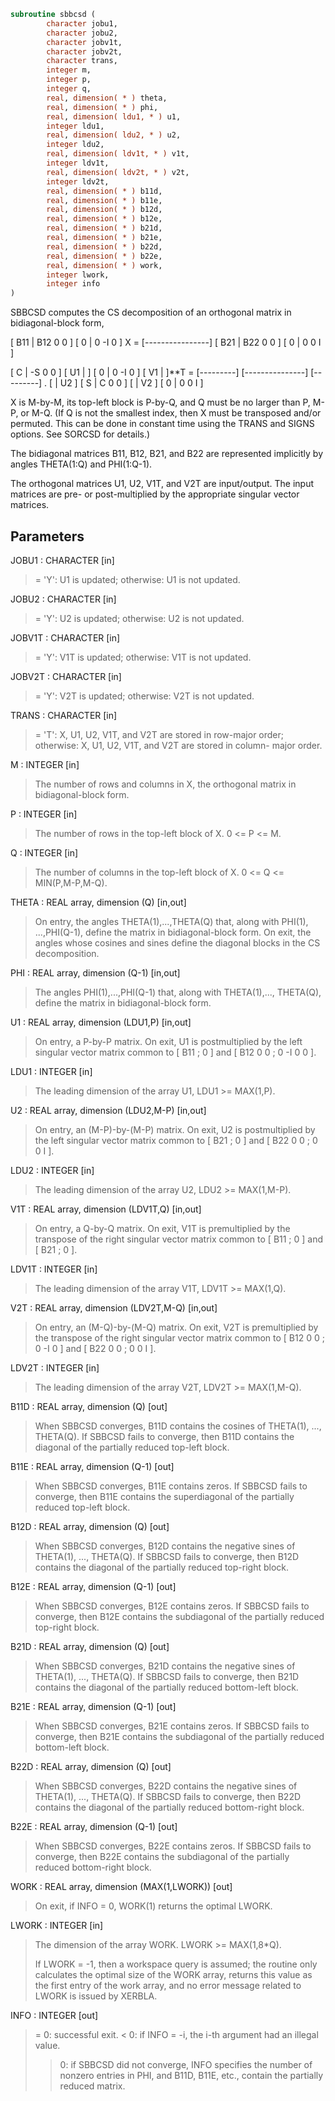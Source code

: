 ```fortran
subroutine sbbcsd (
        character jobu1,
        character jobu2,
        character jobv1t,
        character jobv2t,
        character trans,
        integer m,
        integer p,
        integer q,
        real, dimension( * ) theta,
        real, dimension( * ) phi,
        real, dimension( ldu1, * ) u1,
        integer ldu1,
        real, dimension( ldu2, * ) u2,
        integer ldu2,
        real, dimension( ldv1t, * ) v1t,
        integer ldv1t,
        real, dimension( ldv2t, * ) v2t,
        integer ldv2t,
        real, dimension( * ) b11d,
        real, dimension( * ) b11e,
        real, dimension( * ) b12d,
        real, dimension( * ) b12e,
        real, dimension( * ) b21d,
        real, dimension( * ) b21e,
        real, dimension( * ) b22d,
        real, dimension( * ) b22e,
        real, dimension( * ) work,
        integer lwork,
        integer info
)
```

SBBCSD computes the CS decomposition of an orthogonal matrix in
bidiagonal-block form,


[ B11 | B12 0  0 ]
[  0  |  0 -I  0 ]
X = [----------------]
[ B21 | B22 0  0 ]
[  0  |  0  0  I ]

[  C | -S  0  0 ]
[ U1 |    ] [  0 |  0 -I  0 ] [ V1 |    ]\*\*T
= [---------] [---------------] [---------]   .
[    | U2 ] [  S |  C  0  0 ] [    | V2 ]
[  0 |  0  0  I ]

X is M-by-M, its top-left block is P-by-Q, and Q must be no larger
than P, M-P, or M-Q. (If Q is not the smallest index, then X must be
transposed and/or permuted. This can be done in constant time using
the TRANS and SIGNS options. See SORCSD for details.)

The bidiagonal matrices B11, B12, B21, and B22 are represented
implicitly by angles THETA(1:Q) and PHI(1:Q-1).

The orthogonal matrices U1, U2, V1T, and V2T are input/output.
The input matrices are pre- or post-multiplied by the appropriate
singular vector matrices.

## Parameters
JOBU1 : CHARACTER [in]
> = 'Y':      U1 is updated;
> otherwise:  U1 is not updated.

JOBU2 : CHARACTER [in]
> = 'Y':      U2 is updated;
> otherwise:  U2 is not updated.

JOBV1T : CHARACTER [in]
> = 'Y':      V1T is updated;
> otherwise:  V1T is not updated.

JOBV2T : CHARACTER [in]
> = 'Y':      V2T is updated;
> otherwise:  V2T is not updated.

TRANS : CHARACTER [in]
> = 'T':      X, U1, U2, V1T, and V2T are stored in row-major
> order;
> otherwise:  X, U1, U2, V1T, and V2T are stored in column-
> major order.

M : INTEGER [in]
> The number of rows and columns in X, the orthogonal matrix in
> bidiagonal-block form.

P : INTEGER [in]
> The number of rows in the top-left block of X. 0 <= P <= M.

Q : INTEGER [in]
> The number of columns in the top-left block of X.
> 0 <= Q <= MIN(P,M-P,M-Q).

THETA : REAL array, dimension (Q) [in,out]
> On entry, the angles THETA(1),...,THETA(Q) that, along with
> PHI(1), ...,PHI(Q-1), define the matrix in bidiagonal-block
> form. On exit, the angles whose cosines and sines define the
> diagonal blocks in the CS decomposition.

PHI : REAL array, dimension (Q-1) [in,out]
> The angles PHI(1),...,PHI(Q-1) that, along with THETA(1),...,
> THETA(Q), define the matrix in bidiagonal-block form.

U1 : REAL array, dimension (LDU1,P) [in,out]
> On entry, a P-by-P matrix. On exit, U1 is postmultiplied
> by the left singular vector matrix common to [ B11 ; 0 ] and
> [ B12 0 0 ; 0 -I 0 0 ].

LDU1 : INTEGER [in]
> The leading dimension of the array U1, LDU1 >= MAX(1,P).

U2 : REAL array, dimension (LDU2,M-P) [in,out]
> On entry, an (M-P)-by-(M-P) matrix. On exit, U2 is
> postmultiplied by the left singular vector matrix common to
> [ B21 ; 0 ] and [ B22 0 0 ; 0 0 I ].

LDU2 : INTEGER [in]
> The leading dimension of the array U2, LDU2 >= MAX(1,M-P).

V1T : REAL array, dimension (LDV1T,Q) [in,out]
> On entry, a Q-by-Q matrix. On exit, V1T is premultiplied
> by the transpose of the right singular vector
> matrix common to [ B11 ; 0 ] and [ B21 ; 0 ].

LDV1T : INTEGER [in]
> The leading dimension of the array V1T, LDV1T >= MAX(1,Q).

V2T : REAL array, dimension (LDV2T,M-Q) [in,out]
> On entry, an (M-Q)-by-(M-Q) matrix. On exit, V2T is
> premultiplied by the transpose of the right
> singular vector matrix common to [ B12 0 0 ; 0 -I 0 ] and
> [ B22 0 0 ; 0 0 I ].

LDV2T : INTEGER [in]
> The leading dimension of the array V2T, LDV2T >= MAX(1,M-Q).

B11D : REAL array, dimension (Q) [out]
> When SBBCSD converges, B11D contains the cosines of THETA(1),
> ..., THETA(Q). If SBBCSD fails to converge, then B11D
> contains the diagonal of the partially reduced top-left
> block.

B11E : REAL array, dimension (Q-1) [out]
> When SBBCSD converges, B11E contains zeros. If SBBCSD fails
> to converge, then B11E contains the superdiagonal of the
> partially reduced top-left block.

B12D : REAL array, dimension (Q) [out]
> When SBBCSD converges, B12D contains the negative sines of
> THETA(1), ..., THETA(Q). If SBBCSD fails to converge, then
> B12D contains the diagonal of the partially reduced top-right
> block.

B12E : REAL array, dimension (Q-1) [out]
> When SBBCSD converges, B12E contains zeros. If SBBCSD fails
> to converge, then B12E contains the subdiagonal of the
> partially reduced top-right block.

B21D : REAL array, dimension (Q) [out]
> When SBBCSD converges, B21D contains the negative sines of
> THETA(1), ..., THETA(Q). If SBBCSD fails to converge, then
> B21D contains the diagonal of the partially reduced bottom-left
> block.

B21E : REAL array, dimension (Q-1) [out]
> When SBBCSD converges, B21E contains zeros. If SBBCSD fails
> to converge, then B21E contains the subdiagonal of the
> partially reduced bottom-left block.

B22D : REAL array, dimension (Q) [out]
> When SBBCSD converges, B22D contains the negative sines of
> THETA(1), ..., THETA(Q). If SBBCSD fails to converge, then
> B22D contains the diagonal of the partially reduced bottom-right
> block.

B22E : REAL array, dimension (Q-1) [out]
> When SBBCSD converges, B22E contains zeros. If SBBCSD fails
> to converge, then B22E contains the subdiagonal of the
> partially reduced bottom-right block.

WORK : REAL array, dimension (MAX(1,LWORK)) [out]
> On exit, if INFO = 0, WORK(1) returns the optimal LWORK.

LWORK : INTEGER [in]
> The dimension of the array WORK. LWORK >= MAX(1,8\*Q).
> 
> If LWORK = -1, then a workspace query is assumed; the
> routine only calculates the optimal size of the WORK array,
> returns this value as the first entry of the work array, and
> no error message related to LWORK is issued by XERBLA.

INFO : INTEGER [out]
> = 0:  successful exit.
> < 0:  if INFO = -i, the i-th argument had an illegal value.
> > 0:  if SBBCSD did not converge, INFO specifies the number
> of nonzero entries in PHI, and B11D, B11E, etc.,
> contain the partially reduced matrix.
